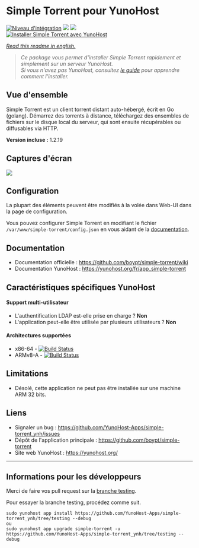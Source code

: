 # Simple Torrent pour YunoHost

[![Niveau d'intégration](https://dash.yunohost.org/integration/simple-torrent.svg)](https://dash.yunohost.org/appci/app/simpletorrent) ![](https://ci-apps.yunohost.org/ci/badges/simple-torrent.status.svg) ![](https://ci-apps.yunohost.org/ci/badges/simple-torrent.maintain.svg)  
[![Installer Simple Torrent avec YunoHost](https://install-app.yunohost.org/install-with-yunohost.svg)](https://install-app.yunohost.org/?app=simple-torrent)

*[Read this readme in english.](./README.md)* 

> *Ce package vous permet d'installer Simple Torrent rapidement et simplement sur un serveur YunoHost.  
Si vous n'avez pas YunoHost, consultez [le guide](https://yunohost.org/#/install) pour apprendre comment l'installer.*

## Vue d'ensemble

Simple Torrent est un client torrent distant auto-hébergé, écrit en Go (golang). Démarrez des torrents à distance, téléchargez des ensembles de fichiers sur le disque local du serveur, qui sont ensuite récupérables ou diffusables via HTTP.

**Version incluse :** 1.2.19

## Captures d'écran

![](https://user-images.githubusercontent.com/1033514/64239393-bdbb6480-cf32-11e9-9269-d8d10e7c0dc7.png)

## Configuration

La plupart des éléments peuvent être modifiés à la volée dans Web-UI dans la page de configuration.

Vous pouvez configurer Simple Torrent en modifiant le fichier `/var/www/simple-torrent/config.json` en vous aidant de la [documentation](https://github.com/boypt/simple-torrent/wiki/Config-File).

## Documentation

 * Documentation officielle : https://github.com/boypt/simple-torrent/wiki
 * Documentation YunoHost : https://yunohost.org/fr/app_simple-torrent

## Caractéristiques spécifiques YunoHost

#### Support multi-utilisateur

* L'authentification LDAP est-elle prise en charge ? **Non**
* L'application peut-elle être utilisée par plusieurs utilisateurs ? **Non**

#### Architectures supportées

* x86-64 - [![Build Status](https://ci-apps.yunohost.org/ci/logs/simple-torrent.svg)](https://ci-apps.yunohost.org/ci/apps/simple-torrent/)
* ARMv8-A - [![Build Status](https://ci-apps-arm.yunohost.org/ci/logs/simple-torrent.svg)](https://ci-apps-arm.yunohost.org/ci/apps/simple-torrent/)

## Limitations

* Désolé, cette application ne peut pas être installée sur une machine ARM 32 bits.

## Liens

 * Signaler un bug : https://github.com/YunoHost-Apps/simple-torrent_ynh/issues
 * Dépôt de l'application principale : https://github.com/boypt/simple-torrent
 * Site web YunoHost : https://yunohost.org/

---

## Informations pour les développeurs

Merci de faire vos pull request sur la [branche testing](https://github.com/YunoHost-Apps/simple-torrent_ynh/tree/testing).

Pour essayer la branche testing, procédez comme suit.
```
sudo yunohost app install https://github.com/YunoHost-Apps/simple-torrent_ynh/tree/testing --debug
ou
sudo yunohost app upgrade simple-torrent -u https://github.com/YunoHost-Apps/simple-torrent_ynh/tree/testing --debug
```
